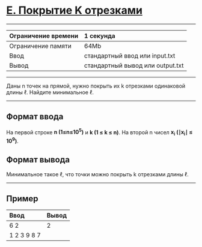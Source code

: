 # [E. Покрытие K отрезками](https://contest.yandex.ru/contest/29188/problems/E/)

---
| Ограничение времени | 1 секунда |
| :--- | :--- |
| Ограничение памяти | 64Mb |
| Ввод | стандартный ввод или input.txt |
| Вывод | стандартный вывод или output.txt |
---
Даны n точек на прямой, нужно покрыть их k отрезками одинаковой длины ℓ. Найдите минимальное ℓ.

---
## Формат ввода
На первой строке **n (1≤n≤10<sup>5</sup>)** и **k (1 ≤ k ≤ n)**. На второй n чисел **x<sub>i</sub> (∣x<sub>i</sub>∣ ≤ 10<sup>9</sup>)**.

## Формат вывода
Минимальное такое ℓ, что точки можно покрыть k отрезками длины ℓ.

---
## Пример

| Ввод | Вывод |
| :--- | :--- |
| 6 2 | 2 |
| 1 2 3 9 8 7 |  |

